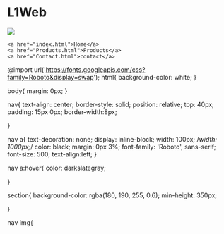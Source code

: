 # L1Web

<!doctype html>
<head>
    <title>Barmy</title>
    <link rel="stylesheet" href="styles.css">

</head>
<body>
<nav>
    <img src="images/logo.gif">
    
    <a href="index.html">Home</a>
    <a href="Products.html">Products</a>
    <a href="Contact.html">contact</a>
</nav>
<section>
    
    

</section>






</body>

@import url('https://fonts.googleapis.com/css?family=Roboto&display=swap');
html{
    background-color: white;
}


body{
    margin: 0px;
}

nav{
    text-align: center;
    border-style: solid;
    position: relative;
    top: 40px;
    padding: 15px 0px;
    border-width:8px;
    
}

nav a{
    text-decoration: none;
    display: inline-block;
    width: 100px;
    /*width: 1000px;*/
    color: black;
    margin: 0px 3%;
    font-family: 'Roboto', sans-serif;
    font-size: 500;
    text-align:left;
}

nav a:hover{
    color: darkslategray;
    
}

section{
    background-color: rgba(180, 190, 255, 0.6);
    min-height: 350px;
    
    

}






nav img{
   

    
